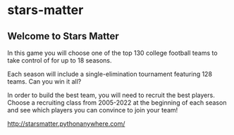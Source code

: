# stars-matter


## Welcome to Stars Matter
In this game you will choose one of the top 130 college football teams to take control of for up to 18 seasons.

Each season will include a single-elimination tournament featuring 128 teams. Can you win it all?

In order to build the best team, you will need to recruit the best players. Choose a recruiting class from 2005-2022 at the beginning of each season and see which players you can convince to join your team!

http://starsmatter.pythonanywhere.com/
